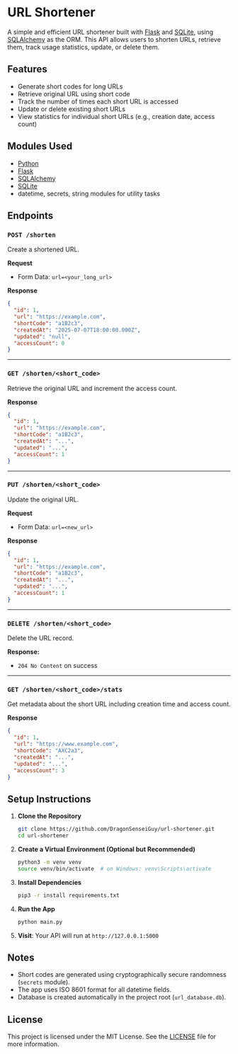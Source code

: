 # URL Shortener

A simple and efficient URL shortener built with [Flask](https://flask.palletsprojects.com/en/stable/) and [SQLite](https://sqlite.org), using [SQLAlchemy](https://sqlalchemy.org) as the ORM. This API allows users to shorten URLs, retrieve them, track usage statistics, update, or delete them.

## Features

* Generate short codes for long URLs
* Retrieve original URL using short code
* Track the number of times each short URL is accessed
* Update or delete existing short URLs
* View statistics for individual short URLs (e.g., creation date, access count)

## Modules Used

* [Python](https://python.org)
* [Flask](https://flask.palletsprojects.com/en/stable/)
* [SQLAlchemy](https://sqlalchemy.org)
* [SQLite](https://sqlite.org)
* datetime, secrets, string modules for utility tasks

## Endpoints

### `POST /shorten`

Create a shortened URL.

**Request**

* Form Data: `url=<your_long_url>`

**Response**

```json
{
  "id": 1,
  "url": "https://example.com",
  "shortCode": "a1B2c3",
  "createdAt": "2025-07-07T18:00:00.000Z",
  "updated": "null",
  "accessCount": 0
}
```

---

### `GET /shorten/<short_code>`

Retrieve the original URL and increment the access count.

**Response**

```json
{
  "id": 1,
  "url": "https://example.com",
  "shortCode": "a1B2c3",
  "createdAt": "...",
  "updated": "...",
  "accessCount": 1
}
```

---

### `PUT /shorten/<short_code>`

Update the original URL.

**Request**

* Form Data: `url=<new_url>`

**Response**
```json
{
  "id": 1,
  "url": "https://example.com",
  "shortCode": "a1B2c3",
  "createdAt": "...",
  "updated": "...",
  "accessCount": 1
}
```
---

### `DELETE /shorten/<short_code>`

Delete the URL record.

**Response:**

* `204 No Content` on success

---

### `GET /shorten/<short_code>/stats`

Get metadata about the short URL including creation time and access count.

**Response**

```json
{
  "id": 1,
  "url": "https://www.example.com",
  "shortCode": "AXC2a3",
  "createdAt": "...",
  "updated": "...",
  "accessCount": 3
}
```

## Setup Instructions

1. **Clone the Repository**

   ```bash
   git clone https://github.com/DragonSenseiGuy/url-shortener.git
   cd url-shortener
   ```

2. **Create a Virtual Environment (Optional but Recommended)**

   ```bash
   python3 -m venv venv
   source venv/bin/activate  # on Windows: venv\Scripts\activate
   ```

3. **Install Dependencies**

   ```bash
   pip3 -r install requirements.txt
   ```

4. **Run the App**

   ```bash
   python main.py
   ```

5. **Visit**:
   Your API will run at `http://127.0.0.1:5000`

## Notes

* Short codes are generated using cryptographically secure randomness (`secrets` module).
* The app uses ISO 8601 format for all datetime fields.
* Database is created automatically in the project root (`url_database.db`).

## License

This project is licensed under the MIT License. See the [LICENSE](LICENSE) file for more information.